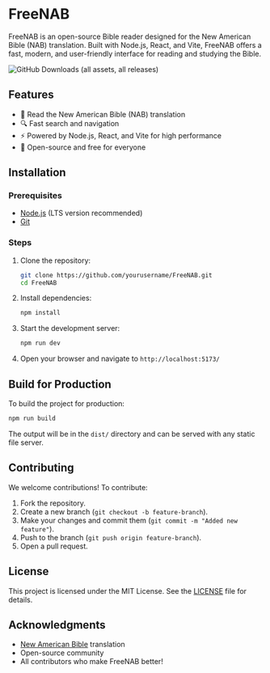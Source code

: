 # FreeNAB

FreeNAB is an open-source Bible reader designed for the New American Bible (NAB) translation. Built with Node.js, React, and Vite, FreeNAB offers a fast, modern, and user-friendly interface for reading and studying the Bible.

![GitHub Downloads (all assets, all releases)](https://img.shields.io/github/downloads/bytewired9/freenab/total)


## Features

- 📖 Read the New American Bible (NAB) translation
- 🔍 Fast search and navigation
- ⚡ Powered by Node.js, React, and Vite for high performance
- 📜 Open-source and free for everyone

## Installation

### Prerequisites
- [Node.js](https://nodejs.org/) (LTS version recommended)
- [Git](https://git-scm.com/)

### Steps

1. Clone the repository:
   ```sh
   git clone https://github.com/yourusername/FreeNAB.git
   cd FreeNAB
   ```
2. Install dependencies:
   ```sh
   npm install
   ```
3. Start the development server:
   ```sh
   npm run dev
   ```
4. Open your browser and navigate to `http://localhost:5173/`

## Build for Production

To build the project for production:
```sh
npm run build
```

The output will be in the `dist/` directory and can be served with any static file server.

## Contributing

We welcome contributions! To contribute:
1. Fork the repository.
2. Create a new branch (`git checkout -b feature-branch`).
3. Make your changes and commit them (`git commit -m "Added new feature"`).
4. Push to the branch (`git push origin feature-branch`).
5. Open a pull request.

## License

This project is licensed under the MIT License. See the [LICENSE](LICENSE) file for details.

## Acknowledgments

- [New American Bible](https://www.usccb.org/offices/new-american-bible) translation
- Open-source community
- All contributors who make FreeNAB better!
